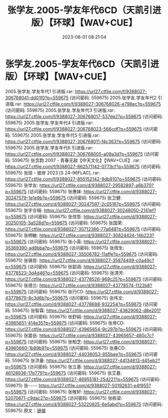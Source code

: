 ﻿---
title: 张学友.2005-学友年代6CD（天凯引进版）【环球】【WAV+CUE】
date: 2023-08-01 08:21:04
categories: WAV车载音乐、镜像
tags: 华语中文
---
# 张学友.2005-学友年代6CD（天凯引进版）【环球】【WAV+CUE】

2005.张学友.学友年代1 引进版.rar: https://url27.ctfile.com/f/9388027-306768041-dd01f0?p=559675
(访问密码: 559675)
2005.张学友.学友年代2 引进版.rar: https://url27.ctfile.com/f/9388027-306768026-e798ec?p=559675
(访问密码: 559675)
2005.张学友.学友年代3 引进版.rar: https://url27.ctfile.com/f/9388027-306768017-537de2?p=559675
(访问密码: 559675)
2005.张学友.学友年代4 引进版.rar: https://url27.ctfile.com/f/9388027-306768023-566cdf?p=559675
(访问密码: 559675)
2005.张学友.学友年代5 引进版.rar: https://url27.ctfile.com/f/9388027-306768011-f4c363?p=559675
(访问密码: 559675)
2005.张学友.学友年代6 引进版.rar: https://url27.ctfile.com/f/9388027-306768005-a09a3d?p=559675
(访问密码: 559675)
张含韵.2007 - 青春无敌【中天文化】【WAV+CUE】.rar: https://url27.ctfile.com/f/9388027-862571142-0773cf?p=559675
(访问密码: 559675)
张琼 - 彼岸 2023 [S 24-96FLAC]..rar: https://url27.ctfile.com/f/9388027-855152142-9db910?p=559675
(访问密码: 559675)
张学友: https://url27.ctfile.com/d/9388027-29582897-a6b370?p=559675
(访问密码: 559675)
张惠妹: https://url27.ctfile.com/d/9388027-30247579-1e1e9b?p=559675
(访问密码: 559675)
张卫健: https://url27.ctfile.com/d/9388027-30247597-2c0516?p=559675
(访问密码: 559675)
张宇合辑: https://url27.ctfile.com/d/9388027-30248050-2141ef?p=559675
(访问密码: 559675)
张信哲: https://url27.ctfile.com/d/9388027-30250105-3a528d?p=559675
(访问密码: 559675)
张国荣: https://url27.ctfile.com/d/9388027-30712386-77a648?p=559675
(访问密码: 559675)
张明敏: https://url27.ctfile.com/d/9388027-30824424-14b223?p=559675
(访问密码: 559675)
张小英: https://url27.ctfile.com/d/9388027-35369390-ad9bba?p=559675
(访问密码: 559675)
张雨生: https://url27.ctfile.com/d/9388027-35506782-11affe?p=559675
(访问密码: 559675)
张镐哲: https://url27.ctfile.com/d/9388027-35874499-c0a49c?p=559675
(访问密码: 559675)
张韶涵: https://url27.ctfile.com/d/9388027-43778523-3d4d46?p=559675
(访问密码: 559675)
张清芳: https://url27.ctfile.com/d/9388027-43778526-969c25?p=559675
(访问密码: 559675)
张德兰: https://url27.ctfile.com/d/9388027-43778574-1122b8?p=559675
(访问密码: 559675)
张行CD: https://url27.ctfile.com/d/9388027-43778679-8c3d6b?p=559675
(访问密码: 559675)
张伟文: https://url27.ctfile.com/d/9388027-43778688-932254?p=559675
(访问密码: 559675)
张智霖: https://url27.ctfile.com/d/9388027-43829062-d8e201?p=559675
(访问密码: 559675)
张舒娟: https://url27.ctfile.com/d/9388027-43965651-414e35?p=559675
(访问密码: 559675)
张帝CD: https://url27.ctfile.com/d/9388027-43965654-9c297b?p=559675
(访问密码: 559675)
张震岳: https://url27.ctfile.com/d/9388027-43965657-480c7c?p=559675
(访问密码: 559675)
张柏芝: https://url27.ctfile.com/d/9388027-43965660-1b89b9?p=559675
(访问密码: 559675)
张悬CD: https://url27.ctfile.com/d/9388027-44036053-855bee?p=559675
(访问密码: 559675)
张洪量: https://url27.ctfile.com/d/9388027-44134613-d45eb2?p=559675
(访问密码: 559675)
张立基: https://url27.ctfile.com/d/9388027-46128936-17e779?p=559675
(访问密码: 559675)
张艾嘉: https://url27.ctfile.com/d/9388027-46955181-25d221?p=559675
(访问密码: 559675)
张----: https://url27.ctfile.com/d/9388027-50192631-e4f955?p=559675
(访问密码: 559675)
张敬轩: https://url27.ctfile.com/d/9388027-52070671-c9dac2?p=559675
(访问密码: 559675)
张栋梁: https://url27.ctfile.com/d/9388027-53220825-6e5abd?p=559675
(访问密码: 559675)
原文：[链接](https://blog.sina.com.cn/s/blog_1647c7e76010312x0.html)